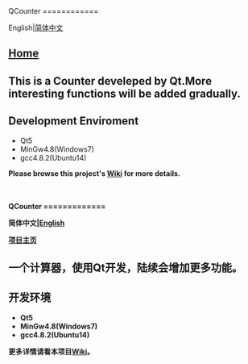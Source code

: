 <a name="En"/>
QCounter
============

English|[简体中文](#Ch)

## [Home](http://guodongxiaren.github.io/QCounter)

This is a Counter develeped by Qt.More interesting functions will be added gradually. 
---

## Development Enviroment
* Qt5
* MinGw4.8(Windows7)
* gcc4.8.2(Ubuntu14)

<b>Please browse this project's [Wiki](https://github.com/guodongxiaren/QCounter/wiki) for more details.<b>
<br>
<br>
<br>

<a name="Ch"/>
QCounter
=============

简体中文|[English](#En)

[项目主页](http://guodongxiaren.github.io/QCounter)

一个计算器，使用Qt开发，陆续会增加更多功能。
---

## 开发环境
* Qt5 
* MinGw4.8(Windows7)
* gcc4.8.2(Ubuntu14)

<b>更多详情请看本项目[Wiki](https://github.com/guodongxiaren/QCounter/wiki/中文首页)。<b>
